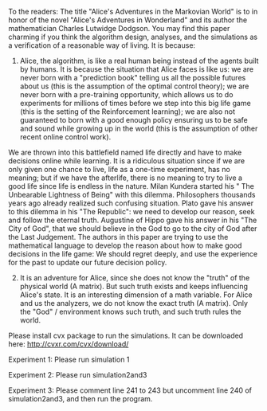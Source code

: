 To the readers: 
The title "Alice's Adventures in the Markovian World" is to in honor of the novel "Alice's Adventures in Wonderland" and its author the mathematician Charles Lutwidge Dodgson. You may find this paper charming if you think the algorithm design, analyses, and the simulations as a verification of a reasonable way of living. It is because:

1) Alice, the algorithm, is like a real human being instead of the agents built by humans. It is because the situation that Alice faces is like us: we are never born with a "prediction book" telling us all the possible futures about us (this is the assumption of the optimal control theory); we are never born with a pre-training opportunity, which allows us to do experiments for millions of times before we step into this big life game (this is the setting of the Reinforcement learning); we are also not guaranteed to born with a good enough policy ensuring us to be safe and sound while growing up in the world (this is the assumption of other recent online control work). 

  We are thrown into this battlefield named life directly and have to make decisions online while learning. It is a ridiculous situation since if we are only given one chance to live, life as a one-time experiment, has no meaning; but if we have the afterlife, there is no meaning to try to live a good life since life is endless in the nature. Milan Kundera started his " The Unbearable Lightness of Being" with this dilemma. Philosophers thousands years ago already realized such confusing situation. Plato gave his answer to this dilemma in his "The Republic": we need to develop our reason, seek and follow the eternal truth. Augustine of Hippo gave his answer in his "The City of God", that we should believe in the God to go to the city of God after the Last Judgement. The authors in this paper are trying to use the mathematical language to develop the reason about how to make good decisions in the life game: We should regret deeply, and use the experience for the past to update our future decision policy.

2) It is an adventure for Alice, since she does not know the "truth" of the physical world (A matrix). But such truth exists and keeps influencing Alice's state. It is an interesting dimension of a math variable. For Alice and us the analyzers, we do not know the exact truth (A matrix). Only the "God" / environment knows such truth, and such truth rules the world. 

Please install cvx package to run the simulations. It can be downloaded here:
http://cvxr.com/cvx/download/

Experiment 1: Please run simulation 1

Experiment 2: Please run simulation2and3

Experiment 3: Please comment line 241 to 243 but uncomment line 240 of simulation2and3, and then run the program.

